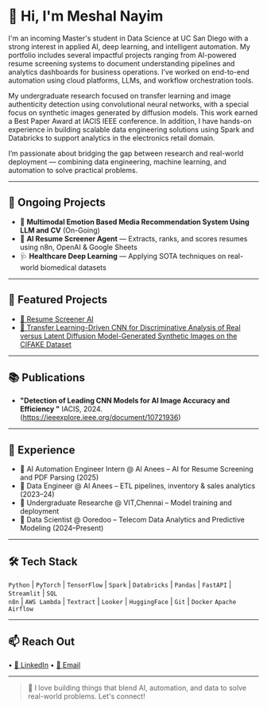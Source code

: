 # 👋 Hi, I'm Meshal Nayim

I'm an incoming Master's student in Data Science at UC San Diego with a strong interest in applied AI, deep learning, and intelligent automation. My portfolio includes several impactful projects ranging from AI-powered resume screening systems to document understanding pipelines and analytics dashboards for business operations. I’ve worked on end-to-end automation using cloud platforms, LLMs, and workflow orchestration tools.

My undergraduate research focused on transfer learning and image authenticity detection using convolutional neural networks, with a special focus on synthetic images generated by diffusion models. This work earned a Best Paper Award at IACIS IEEE conference. In addition, I have hands-on experience in building scalable data engineering solutions using Spark and Databricks to support analytics in the electronics retail domain.

I’m passionate about bridging the gap between research and real-world deployment — combining data engineering, machine learning, and automation to solve practical problems.


---

## 🔬 Ongoing Projects
- 🧠 **Multimodal Emotion Based Media Recommendation System Using LLM and CV** (On-Going)
- 🧰 **AI Resume Screener Agent** — Extracts, ranks, and scores resumes using n8n, OpenAI & Google Sheets
- 🩺 **Healthcare Deep Learning** — Applying SOTA techniques on real-world biomedical datasets

---

## 📌 Featured Projects
- [🔗 Resume Screener AI](https://github.com/meshalnayim/resume-screener)
- [🔗 Transfer Learning-Driven CNN for Discriminative Analysis of Real versus Latent Diffusion Model-Generated Synthetic Images on the CIFAKE Dataset](https://github.com/meshalnayim/)

---

## 📚 Publications
- **"Detection of Leading CNN Models for AI Image Accuracy and Efficiency
"** IACIS, 2024. (https://ieeexplore.ieee.org/document/10721936)

---

## 💼 Experience
- 🧠 AI Automation Engineer Intern @ Al Anees – AI for Resume Screening and PDF Parsing (2025)
- 🔢 Data Engineer @ Al Anees – ETL pipelines, inventory & sales analytics (2023–24)
- 🧪 Undergraduate Researche @ VIT,Chennai – Model training and deployment
- 📶 Data Scientist @ Ooredoo – Telecom Data Analytics and Predictive Modeling (2024–Present)  


---

## 🛠️ Tech Stack
`Python` | `PyTorch` | `TensorFlow` | `Spark` | `Databricks` | `Pandas` | `FastAPI` | `Streamlit` | `SQL`  
`n8n` | `AWS Lambda` | `Textract` | `Looker` | `HuggingFace` | `Git` | `Docker`  `Apache Airflow`

---

## 📫 Reach Out
 • [💼 LinkedIn](https://www.linkedin.com/in/meshal-nayim-b13750231/) • [📧 Email](mailto:meshalnayim10@gmail.com)

---

> 🚀 I love building things that blend AI, automation, and data to solve real-world problems. Let's connect!


